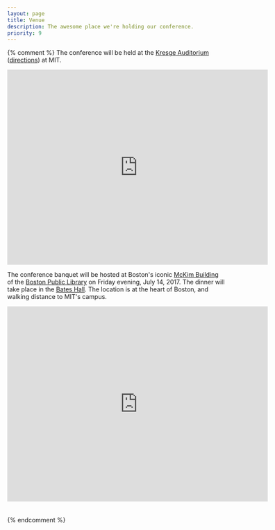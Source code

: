 ```yaml
---
layout: page
title: Venue
description: The awesome place we're holding our conference.
priority: 9
---
```



{% comment %}
The conference will be held at the [Kresge Auditorium](https://en.wikipedia.org/wiki/Kresge_Auditorium)
([directions](https://whereis.mit.edu/?go=W16)) at MIT.

<iframe src="https://www.google.com/maps/embed?pb=!1m14!1m8!1m3!1d11793.07052887467!2d-71.0950313!3d42.3581353!3m2!1i1024!2i768!4f13.1!3m3!1m2!1s0x0%3A0x1571262b039a43bd!2sKresge+Auditorium!5e0!3m2!1sen!2sus!4v1475776664611" width="600" height="450" frameborder="0" style="border:0" allowfullscreen></iframe>

<br>

The conference banquet will be hosted at Boston's iconic [McKim Building](http://www.bpl.org/central/mckim.htm) of the [Boston Public Library](http://www.bpl.org) on Friday evening, July 14, 2017. The dinner will take place in the [Bates Hall](http://www.bpl.org/central/bates/batesimages.htm). The location is at the heart of Boston, and walking distance to MIT's campus.

<iframe src="https://www.google.com/maps/embed?pb=!1m18!1m12!1m3!1d2948.67770715743!2d-71.0805558845225!3d42.34939427918772!2m3!1f0!2f0!3f0!3m2!1i1024!2i768!4f13.1!3m3!1m2!1s0x89e37a0c429bf853%3A0xb9d45dfe5bc1ac73!2sBoston+Public+Library!5e0!3m2!1sen!2sus!4v1475777056251" width="600" height="450" frameborder="0" style="border:0" allowfullscreen></iframe>

<br>
<br>
<br>
{% endcomment %}
